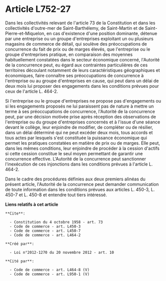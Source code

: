 # Article L752-27

Dans les collectivités relevant de l'article 73 de la Constitution et dans les collectivités d'outre-mer de Saint-Barthélemy,
de Saint-Martin et de Saint-Pierre-et-Miquelon, en cas d'existence d'une position dominante, détenue par une entreprise ou un
groupe d'entreprises exploitant un ou plusieurs magasins de commerce de détail, qui soulève des préoccupations de concurrence
du fait de prix ou de marges élevés, que l'entreprise ou le groupe d'entreprises pratique, en comparaison des moyennes
habituellement constatées dans le secteur économique concerné, l'Autorité de la concurrence peut, eu égard aux contraintes
particulières de ces territoires découlant notamment de leurs caractéristiques géographiques et économiques, faire connaître
ses préoccupations de concurrence à l'entreprise ou au groupe d'entreprises en cause, qui peut dans un délai de deux mois lui
proposer des engagements dans les conditions prévues pour ceux de l'article L. 464-2. 

Si l'entreprise ou le groupe d'entreprises ne propose pas d'engagements ou si les engagements proposés ne lui paraissent pas
de nature à mettre un terme à ses préoccupations de concurrence, l'Autorité de la concurrence peut, par une décision motivée
prise après réception des observations de l'entreprise ou du groupe d'entreprises concernés et à l'issue d'une séance devant
le collège, leur enjoindre de modifier, de compléter ou de résilier, dans un délai déterminé qui ne peut excéder deux mois,
tous accords et tous actes par lesquels s'est constituée la puissance économique qui permet les pratiques constatées en
matière de prix ou de marges. Elle peut, dans les mêmes conditions, leur enjoindre de procéder à la cession d'actifs si cette
cession constitue le seul moyen permettant de garantir une concurrence effective. L'Autorité de la concurrence peut
sanctionner l'inexécution de ces injonctions dans les conditions prévues à l'article L. 464-2. 

Dans le cadre des procédures définies aux deux premiers alinéas du présent article, l'Autorité de la concurrence peut
demander communication de toute information dans les conditions prévues aux articles L. 450-3, L. 450-7 et L. 450-8 et
entendre tout tiers intéressé.

**Liens relatifs à cet article**

	**Cite**:

	  - Constitution du 4 octobre 1958 - art. 73
	  - Code de commerce - art. L450-3
	  - Code de commerce - art. L450-7
	  - Code de commerce - art. L464-2

	**Créé par**:

	  - Loi n°2012-1270 du 20 novembre 2012 - art. 10

	**Cité par**:

	  - Code de commerce - art. L464-8 (V)
	  - Code de commerce - art. L950-1 (V)
